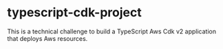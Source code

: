 # typescript-cdk-project
This is a technical challenge to build a TypeScript Aws Cdk v2 application that deploys Aws resources.

